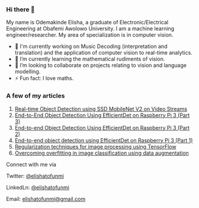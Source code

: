 ### Hi there 👋

 My name is Odemakinde Elisha, a graduate of Electronic/Electrical Engineering at Obafemi Awolowo University. I am a machine learning engineer/researcher. My area of specialization is in computer vision. 
 - 🔭 I'm currently working on Music Decoding (interpretation and translation) and the application of computer vision to real-time analytics.
 - 🌱 I’m currently learning the mathematical rudiments of vision.
 - 👯 I’m looking to collaborate on projects relating to vision and language modelling.
 - ⚡ Fun fact: I love maths.

### A few of my articles

1. [Real-time Object Detection using SSD MobileNet V2 on Video Streams](https://heartbeat.fritz.ai/real-time-object-detection-using-ssd-mobilenet-v2-on-video-streams-3bfc1577399c)
2. [End-to-End Object Detection Using EfficientDet on Raspberry Pi 3 (Part 3)](https://heartbeat.fritz.ai/end-to-end-object-detection-using-efficientdet-on-raspberry-pi-3-part-3-2bd6a7a6614d)
3. [End-to-end Object Detection Using EfficientDet on Raspberry Pi 3 (Part 2)](https://heartbeat.fritz.ai/end-to-end-object-detection-using-efficientdet-on-raspberry-pi-3-part-2-bb5133646630)
4. [End-to-end object detection using EfficientDet on Raspberry Pi 3 (Part 1)](https://heartbeat.fritz.ai/end-to-end-object-detection-using-efficientdet-on-raspberry-pi-3-e4a0d3fe895b)
5. [Regularization techniques for image processing using TensorFlow](https://heartbeat.fritz.ai/regularization-techniques-for-image-processing-using-tensorflow-56c5b365bc17)
6. [Overcoming overfitting in image classification using data augmentation](https://heartbeat.fritz.ai/overcoming-overfitting-in-image-classification-using-data-augmentation-9858c5cee986)


Connect with me via

Twitter: [@elishatofunmi](https://twitter.com/Elishatofunmi)

LinkedLn: [@elishatofunmi](https://www.linkedin.com/in/elisha-odemakinde-366705150/)

Email: elishatofunmi@gmail.com


 

<!--
**elishatofunmi/elishatofunmi** is a ✨ _special_ ✨ repository because its `README.md` (this file) appears on your GitHub profile.



Here are some ideas to get you started:

- 🔭 I’m currently working on ...
- 🌱 I’m currently learning ...
- 👯 I’m looking to collaborate on ...
- 🤔 I’m looking for help with ...
- 💬 Ask me about ...
- 📫 How to reach me: ...
- 😄 Pronouns: ...
- ⚡ Fun fact: ...
-->
